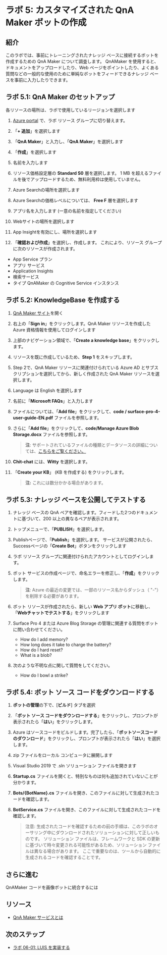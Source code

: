 ﻿# ラボ 5: カスタマイズされた QnA Maker ボットの作成

## 紹介

このラボでは、事前にトレーニングされたナレッジ ベースに接続するボットを作成するための QnA Maker について調査します。  QnAMaker を使用すると、ドキュメントをアップロードしたり、Web ページをポイントしたり、よくある質問などの一般的な使用のために単純なボットをフィードできるナレッジ ベースを事前に入力したりできます。

## ラボ 5.1: QnA Maker のセットアップ

各リソースの場所は、ラボで使用しているリージョンを選択します

1. [Azure portal](https://portal.azure.com) で、ラボ リソース グループに切り替えます。

1. 「**+ 追加**」を選択します

3. 「**QnA Maker**」と入力し、「**QnA Maker**」を選択します

4. 「**作成**」を選択します

5. 名前を入力します

6. リソース価格設定層の **Standard S0** 層を選択します。  1 MB を超えるファイルを後でアップロードするため、無料利用枠は使用していません。

1. Azure Searchの場所を選択します

8. Azure Searchの価格レベルについては、 **Free F** 層を選択します

9. アプリ名を入力します (一意の名前を指定してください)

1. Webサイトの場所を選択します

1. App Insightを有効にし、場所を選択します

10. 「**確認および作成**」を選択し、作成します。  これにより、リソース グループに次のリソースが作成されます。

- App Service プラン
- アプリ サービス
- Application Insights
- 検索サービス
- タイプ QnAMaker の Cognitive Service インスタンス

## ラボ 5.2: KnowledgeBase を作成する

1. [QnA Maker サイト](https://qnamaker.ai)を開く

1. 右上の「**Sign in**」をクリックします。QnA Maker リソースを作成した Azure 資格情報を使用してログインします

1. 上部のナビゲーション領域で、「**Create a knowledge base**」をクリックします。

1. リソースを既に作成しているため、**Step 1** をスキップします。

1. Step 2で、QnA Maker リソースに関連付けられている Azure AD とサブスクリプションを選択してから、新しく作成された QnA Maker リソースを選択します。

1. Language は English を選択します

1. 名前に「**Microsoft FAQs**」と入力します

1. ファイルについては、「**Add file**」をクリックして、**code / surface-pro-4-user-guide-EN.pdf** ファイルを参照します。

1. さらに「**Add file**」をクリックして、**code/Manage Azure Blob Storage.docx** ファイルを参照します。

    > **注**: サポートされているファイルの種類とデータソースの詳細については、[こちらをご覧ください。](https://docs.microsoft.com/ja-jp/azure/cognitive-services/qnamaker/concepts/data-sources-supported)

1. **Chit-chat** には、**Witty** を選択します。

1. 「**Create your KB**」 (KB を作成する) をクリックします。

    > **注:** これには数分かかる場合があります。

## ラボ 5.3: ナレッジ ベースを公開してテストする

1. ナレッジ ベースの QnA ペアを確認します。フィードした2つのドキュメントに基づいて、200 以上の異なるペアが表示されます。

1. トップメニューで、「**PUBLISH**」を選択します。  

1. Publishページで、「**Publish**」を選択します。  サービスが公開されたら、Successページの「**Create Bot**」ボタンをクリックします

1. ラボ リソース グループに関連付けられたアカウントとしてログインします。

1. ボット サービスの作成ページで、命名エラーを修正し、「**作成**」をクリックします。

    > **注**: Azure の最近の変更では、一部のリソース名からダッシュ（ "-"）を削除する必要があります。

1. ボット リソースが作成されたら、新しい **Web アプリ ボット**に移動し、「**Webチャットでテストする**」をクリックします

1. Surface Pro 4 または Azure Blog Storage の管理に関連する質問をボットに問い合わせてください。

    - How do I add memory?
    - How long does it take to charge the battery?
    - How do I hard reset?
    - What is a blob?

1. 次のような不明な点に関して質問をしてください。

    - How do I bowl a strike?

## ラボ 5.4: ボット ソース コードをダウンロードする

1. **ボットの管理**の下で、[**ビルド**] タブを選択

1. 「**ボット ソース コードをダウンロードする**」をクリックし、プロンプトが表示されたら「**はい**」をクリックします。  

1. Azure はソースコードをビルドします。完了したら、「**ボットソースコードのダウンロード**」をクリックし、プロンプトが表示されたら「**はい**」を選択します。

1. zip ファイルをローカル コンピュータに展開します

1. Visual Studio 2019 で .sln ソリューション ファイルを開きます

1. **Startup.cs** ファイルを開くと、特別なものは何も追加されていないことが分かります。

1. **Bots/{BotName}.cs** ファイルを開き、このファイルに対して生成されたコードを確認します。

1. **BotService.cs** ファイルを開き、このファイルに対して生成されたコードを確認します。

    >注意: 生成されたコードを確認するための前の手順は、このラボのオーサリング中にダウンロードされたソリューションに対して正しいものです。  ソリューション ファイルは、フレームワークと SDK の更新に基づいて時々変更される可能性があるため、ソリューション ファイルは異なる場合があります。  ここで重要なのは、ツールから自動的に生成されるコードを確認することです。

## さらに進む

QnAMaker コードを画像ボットに統合するには

## リソース

- [QnA Maker サービスとは](https://docs.microsoft.com/ja-jp/azure/cognitive-services/qnamaker/overview/overview)

## 次のステップ

- [ラボ 06-01: LUIS を実装する](../Lab6-Implement_LUIS/01-Introduction.md)

